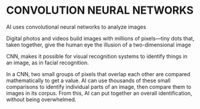 # CONVOLUTION NEURAL NETWORKS

AI uses convolutional neural networks to analyze images

Digital photos and videos build images with millions of pixels—tiny dots that, taken together, give the human eye the illusion of a two-dimensional image

CNN, makes it possible for visual recognition systems to identify things in an image, as in facial recognition.

In a CNN, two small groups of pixels that overlap each other are compared mathematically to get a value. AI can use thousands of these small comparisons to identify individual parts of an image, then compare them to images in its corpus. From this, AI can put together an overall identification, without being overwhelmed.
